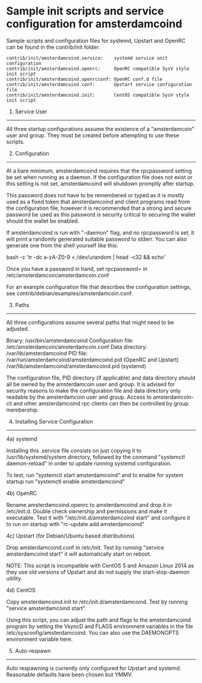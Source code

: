 Sample init scripts and service configuration for amsterdamcoind
==========================================================

Sample scripts and configuration files for systemd, Upstart and OpenRC
can be found in the contrib/init folder.

    contrib/init/amsterdamcoind.service:    systemd service unit configuration
    contrib/init/amsterdamcoind.openrc:     OpenRC compatible SysV style init script
    contrib/init/amsterdamcoind.openrcconf: OpenRC conf.d file
    contrib/init/amsterdamcoind.conf:       Upstart service configuration file
    contrib/init/amsterdamcoind.init:       CentOS compatible SysV style init script

1. Service User
---------------------------------

All three startup configurations assume the existence of a "amsterdamcoin" user
and group.  They must be created before attempting to use these scripts.

2. Configuration
---------------------------------

At a bare minimum, amsterdamcoind requires that the rpcpassword setting be set
when running as a daemon.  If the configuration file does not exist or this
setting is not set, amsterdamcoind will shutdown promptly after startup.

This password does not have to be remembered or typed as it is mostly used
as a fixed token that amsterdamcoind and client programs read from the configuration
file, however it is recommended that a strong and secure password be used
as this password is security critical to securing the wallet should the
wallet be enabled.

If amsterdamcoind is run with "-daemon" flag, and no rpcpassword is set, it will
print a randomly generated suitable password to stderr.  You can also
generate one from the shell yourself like this:

bash -c 'tr -dc a-zA-Z0-9 < /dev/urandom | head -c32 && echo'

Once you have a password in hand, set rpcpassword= in /etc/amsterdamcoin/amsterdamcoin.conf

For an example configuration file that describes the configuration settings,
see contrib/debian/examples/amsterdamcoin.conf.

3. Paths
---------------------------------

All three configurations assume several paths that might need to be adjusted.

Binary:              /usr/bin/amsterdamcoind
Configuration file:  /etc/amsterdamcoin/amsterdamcoin.conf
Data directory:      /var/lib/amsterdamcoind
PID file:            /var/run/amsterdamcoind/amsterdamcoind.pid (OpenRC and Upstart)
                     /var/lib/amsterdamcoind/amsterdamcoind.pid (systemd)

The configuration file, PID directory (if applicable) and data directory
should all be owned by the amsterdamcoin user and group.  It is advised for security
reasons to make the configuration file and data directory only readable by the
amsterdamcoin user and group.  Access to amsterdamcoin-cli and other amsterdamcoind rpc clients
can then be controlled by group membership.

4. Installing Service Configuration
-----------------------------------

4a) systemd

Installing this .service file consists on just copying it to
/usr/lib/systemd/system directory, followed by the command
"systemctl daemon-reload" in order to update running systemd configuration.

To test, run "systemctl start amsterdamcoind" and to enable for system startup run
"systemctl enable amsterdamcoind"

4b) OpenRC

Rename amsterdamcoind.openrc to amsterdamcoind and drop it in /etc/init.d.  Double
check ownership and permissions and make it executable.  Test it with
"/etc/init.d/amsterdamcoind start" and configure it to run on startup with
"rc-update add amsterdamcoind"

4c) Upstart (for Debian/Ubuntu based distributions)

Drop amsterdamcoind.conf in /etc/init.  Test by running "service amsterdamcoind start"
it will automatically start on reboot.

NOTE: This script is incompatible with CentOS 5 and Amazon Linux 2014 as they
use old versions of Upstart and do not supply the start-stop-daemon uitility.

4d) CentOS

Copy amsterdamcoind.init to /etc/init.d/amsterdamcoind. Test by running "service amsterdamcoind start".

Using this script, you can adjust the path and flags to the amsterdamcoind program by
setting the VsyncD and FLAGS environment variables in the file
/etc/sysconfig/amsterdamcoind. You can also use the DAEMONOPTS environment variable here.

5. Auto-respawn
-----------------------------------

Auto respawning is currently only configured for Upstart and systemd.
Reasonable defaults have been chosen but YMMV.

